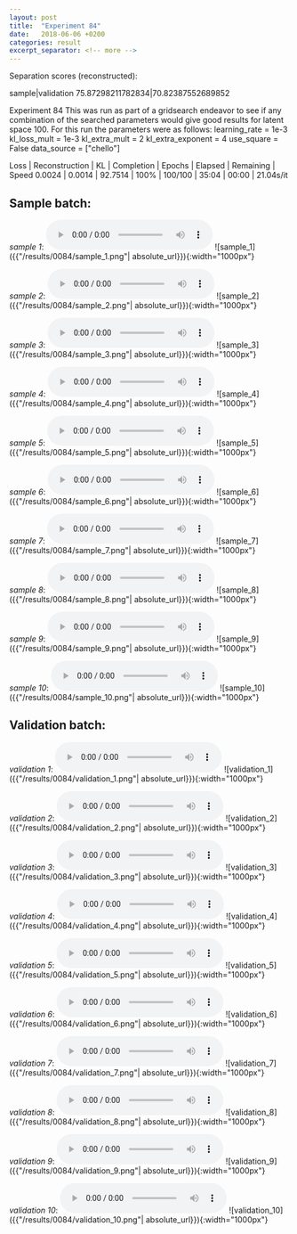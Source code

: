 ```yaml
---
layout: post
title:  "Experiment 84"
date:   2018-06-06 +0200
categories: result
excerpt_separator: <!-- more -->
---
```

Separation scores (reconstructed):

sample|validation
75.87298211782834|70.82387552689852<!-- more -->

Experiment 84
This was run as part of a gridsearch endeavor to see if any combination of the searched parameters would give good results for latent space 100.
For this run the parameters were as follows:
learning_rate = 1e-3
kl_loss_mult = 1e-3
kl_extra_mult = 2
kl_extra_exponent = 4
use_square = False
data_source = ["chello"]

Loss | Reconstruction | KL | Completion | Epochs | Elapsed | Remaining | Speed
0.0024 | 0.0014 | 92.7514 | 100% | 100/100 | 35:04 | 00:00 | 21.04s/it

## **Sample batch**:
_sample 1_:
<audio src="/ResultsOverview/results/0084/sample_1.wav" controls preload></audio>
![sample_1]({{"/results/0084/sample_1.png"| absolute_url}}){:width="1000px"}

_sample 2_:
<audio src="/ResultsOverview/results/0084/sample_2.wav" controls preload></audio>
![sample_2]({{"/results/0084/sample_2.png"| absolute_url}}){:width="1000px"}

_sample 3_:
<audio src="/ResultsOverview/results/0084/sample_3.wav" controls preload></audio>
![sample_3]({{"/results/0084/sample_3.png"| absolute_url}}){:width="1000px"}

_sample 4_:
<audio src="/ResultsOverview/results/0084/sample_4.wav" controls preload></audio>
![sample_4]({{"/results/0084/sample_4.png"| absolute_url}}){:width="1000px"}

_sample 5_:
<audio src="/ResultsOverview/results/0084/sample_5.wav" controls preload></audio>
![sample_5]({{"/results/0084/sample_5.png"| absolute_url}}){:width="1000px"}

_sample 6_:
<audio src="/ResultsOverview/results/0084/sample_6.wav" controls preload></audio>
![sample_6]({{"/results/0084/sample_6.png"| absolute_url}}){:width="1000px"}

_sample 7_:
<audio src="/ResultsOverview/results/0084/sample_7.wav" controls preload></audio>
![sample_7]({{"/results/0084/sample_7.png"| absolute_url}}){:width="1000px"}

_sample 8_:
<audio src="/ResultsOverview/results/0084/sample_8.wav" controls preload></audio>
![sample_8]({{"/results/0084/sample_8.png"| absolute_url}}){:width="1000px"}

_sample 9_:
<audio src="/ResultsOverview/results/0084/sample_9.wav" controls preload></audio>
![sample_9]({{"/results/0084/sample_9.png"| absolute_url}}){:width="1000px"}

_sample 10_:
<audio src="/ResultsOverview/results/0084/sample_10.wav" controls preload></audio>
![sample_10]({{"/results/0084/sample_10.png"| absolute_url}}){:width="1000px"}

## **Validation batch**:
_validation 1_:
<audio src="/ResultsOverview/results/0084/validation_1.wav" controls preload></audio>
![validation_1]({{"/results/0084/validation_1.png"| absolute_url}}){:width="1000px"}

_validation 2_:
<audio src="/ResultsOverview/results/0084/validation_2.wav" controls preload></audio>
![validation_2]({{"/results/0084/validation_2.png"| absolute_url}}){:width="1000px"}

_validation 3_:
<audio src="/ResultsOverview/results/0084/validation_3.wav" controls preload></audio>
![validation_3]({{"/results/0084/validation_3.png"| absolute_url}}){:width="1000px"}

_validation 4_:
<audio src="/ResultsOverview/results/0084/validation_4.wav" controls preload></audio>
![validation_4]({{"/results/0084/validation_4.png"| absolute_url}}){:width="1000px"}

_validation 5_:
<audio src="/ResultsOverview/results/0084/validation_5.wav" controls preload></audio>
![validation_5]({{"/results/0084/validation_5.png"| absolute_url}}){:width="1000px"}

_validation 6_:
<audio src="/ResultsOverview/results/0084/validation_6.wav" controls preload></audio>
![validation_6]({{"/results/0084/validation_6.png"| absolute_url}}){:width="1000px"}

_validation 7_:
<audio src="/ResultsOverview/results/0084/validation_7.wav" controls preload></audio>
![validation_7]({{"/results/0084/validation_7.png"| absolute_url}}){:width="1000px"}

_validation 8_:
<audio src="/ResultsOverview/results/0084/validation_8.wav" controls preload></audio>
![validation_8]({{"/results/0084/validation_8.png"| absolute_url}}){:width="1000px"}

_validation 9_:
<audio src="/ResultsOverview/results/0084/validation_9.wav" controls preload></audio>
![validation_9]({{"/results/0084/validation_9.png"| absolute_url}}){:width="1000px"}

_validation 10_:
<audio src="/ResultsOverview/results/0084/validation_10.wav" controls preload></audio>
![validation_10]({{"/results/0084/validation_10.png"| absolute_url}}){:width="1000px"}
